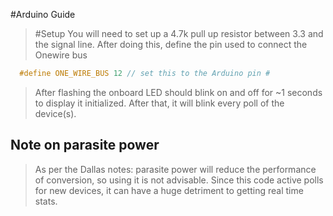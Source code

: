 #Arduino Guide
> #Setup
> You will need to set up a 4.7k pull up resistor between 3.3 and the signal line. After doing this,
> define the pin used to connect the Onewire bus
```c 
  #define ONE_WIRE_BUS 12 // set this to the Arduino pin #
```
> After flashing the onboard LED should blink on and off for ~1 seconds to display it initialized.
> After that, it will blink every poll of the device(s).

## Note on parasite power
> As per the Dallas notes: parasite power will reduce the performance of conversion, so using it is not advisable.
> Since this code active polls for new devices, it can have a huge detriment to getting real time stats.